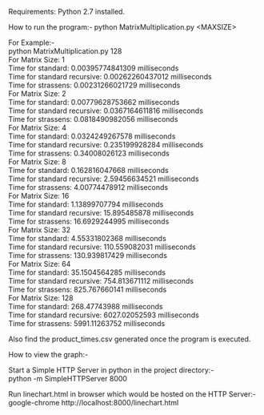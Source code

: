 Requirements: Python 2.7 installed.

How to run the program:-
python MatrixMultiplication.py \<MAXSIZE\>  

For Example:-  
python MatrixMultiplication.py 128  
For Matrix Size: 1  
Time for standard: 0.00395774841309 milliseconds  
Time for standard recursive: 0.00262260437012 milliseconds  
Time for strassens: 0.00231266021729 milliseconds  
For Matrix Size: 2  
Time for standard: 0.00779628753662 milliseconds  
Time for standard recursive: 0.0367164611816 milliseconds  
Time for strassens: 0.0818490982056 milliseconds  
For Matrix Size: 4  
Time for standard: 0.0324249267578 milliseconds  
Time for standard recursive: 0.235199928284 milliseconds  
Time for strassens: 0.34008026123 milliseconds  
For Matrix Size: 8  
Time for standard: 0.162816047668 milliseconds  
Time for standard recursive: 2.59456634521 milliseconds  
Time for strassens: 4.00774478912 milliseconds  
For Matrix Size: 16  
Time for standard: 1.13899707794 milliseconds  
Time for standard recursive: 15.895485878 milliseconds  
Time for strassens: 16.6929244995 milliseconds  
For Matrix Size: 32  
Time for standard: 4.55331802368 milliseconds  
Time for standard recursive: 110.559082031 milliseconds  
Time for strassens: 130.939817429 milliseconds  
For Matrix Size: 64  
Time for standard: 35.1504564285 milliseconds  
Time for standard recursive: 754.813671112 milliseconds  
Time for strassens: 825.767660141 milliseconds  
For Matrix Size: 128  
Time for standard: 268.47743988 milliseconds  
Time for standard recursive: 6027.02052593 milliseconds  
Time for strassens: 5991.11263752 milliseconds  

Also find the product_times.csv generated once the program is executed.  

How to view the graph:-  

Start a Simple HTTP Server in python in the project directory:-  
python -m SimpleHTTPServer 8000  
  
Run linechart.html in browser which would be hosted on the HTTP Server:-  
google-chrome http://localhost:8000/linechart.html  


